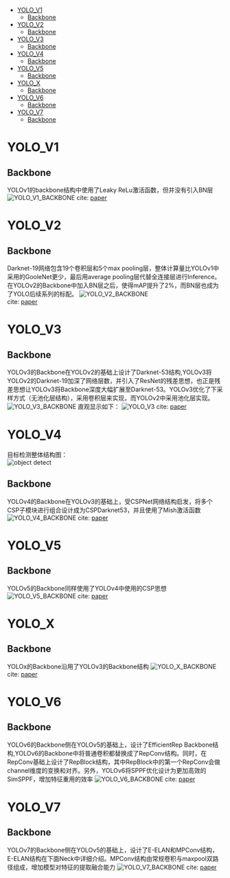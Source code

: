 <!-- TOC -->

- [YOLO_V1](#yolo_v1)
    - [Backbone](#backbone)
- [YOLO_V2](#yolo_v2)
    - [Backbone](#backbone)
- [YOLO_V3](#yolo_v3)
    - [Backbone](#backbone)
- [YOLO_V4](#yolo_v4)
    - [Backbone](#backbone)
- [YOLO_V5](#yolo_v5)
    - [Backbone](#backbone)
- [YOLO_X](#yolo_x)
    - [Backbone](#backbone)
- [YOLO_V6](#yolo_v6)
    - [Backbone](#backbone)
- [YOLO_V7](#yolo_v7)
    - [Backbone](#backbone)

<!-- /TOC -->
# YOLO_V1
## Backbone
YOLOv1的backbone结构中使用了Leaky ReLu激活函数，但并没有引入BN层
![YOLO_V1_BACKBONE](images/deeplearning/networks/yolo_v1/yolo_v1_backbone.png)
cite: [paper](https://arxiv.org/pdf/1506.02640.pdf)

# YOLO_V2
## Backbone
Darknet-19网络包含19个卷积层和5个max pooling层，整体计算量比YOLOv1中采用的GooleNet更少，最后用average pooling层代替全连接层进行Inference。
在YOLOv2的Backbone中加入BN层之后，使得mAP提升了2%，而BN层也成为了YOLO后续系列的标配。
![YOLO_V2_BACKBONE](images/deeplearning/networks/yolo_v2/yolo_v2_backbone.png)\
cite: [paper](https://arxiv.org/abs/1612.08242)

# YOLO_V3
## Backbone
YOLOv3的Backbone在YOLOv2的基础上设计了Darknet-53结构,YOLOv3将YOLOv2的Darknet-19加深了网络层数，并引入了ResNet的残差思想，也正是残差思想让YOLOv3将Backbone深度大幅扩展至Darknet-53。YOLOv3优化了下采样方式（无池化层结构），采用卷积层来实现，而YOLOv2中采用池化层实现。
![YOLO_V3_BACKBONE](images/deeplearning/networks/yolo_v3/Darknet-53-feature-output-schematic.png)
直观显示如下：
![YOLO_V3](images/deeplearning/networks/yolo_v3/network.png)
cite: [paper](https://arxiv.org/abs/1804.02767)

# YOLO_V4
目标检测整体结构图：\
![object detect](images/deeplearning/networks/yolo_v4/object_detect.png)
## Backbone
YOLOv4的Backbone在YOLOv3的基础上，受CSPNet网络结构启发，将多个CSP子模块进行组合设计成为CSPDarknet53，并且使用了Mish激活函数
![YOLO_V4_BACKBONE](images/deeplearning/networks/yolo_v4/yolo_v4.png)
cite: [paper](http://arxiv.org/abs/2004.10934)

# YOLO_V5
## Backbone
YOLOv5的Backbone同样使用了YOLOv4中使用的CSP思想
![YOLO_V5_BACKBONE](images/deeplearning/networks/yolo_v5/yolo_v5.png)
cite: [paper](https://arxiv.org/pdf/1506.02640.pdf)

# YOLO_X
## Backbone
YOLOx的Backbone沿用了YOLOv3的Backbone结构
![YOLO_X_BACKBONE](images/deeplearning/networks/yolo_x/yolo_x.png)
cite: [paper](https://arxiv.org/pdf/1506.02640.pdf)

# YOLO_V6
## Backbone
YOLOv6的Backbone侧在YOLOv5的基础上，设计了EfficientRep Backbone结构,YOLOv6的Backbone中将普通卷积都替换成了RepConv结构。同时，在RepConv基础上设计了RepBlock结构，其中RepBlock中的第一个RepConv会做channel维度的变换和对齐。另外，YOLOv6将SPPF优化设计为更加高效的SimSPPF，增加特征重用的效率
![YOLO_V6_BACKBONE](images/deeplearning/networks/yolo_v6/yolo_v6.png)
cite: [paper](https://arxiv.org/pdf/1506.02640.pdf)

# YOLO_V7
## Backbone
YOLOv7的Backbone侧在YOLOv5的基础上，设计了E-ELAN和MPConv结构，E-ELAN结构在下面Neck中详细介绍。MPConv结构由常规卷积与maxpool双路径组成，增加模型对特征的提取融合能力
![YOLO_V7_BACKBONE](images/deeplearning/networks/yolo_v7/yolo_v7.png)
cite: [paper](https://arxiv.org/pdf/1506.02640.pdf)